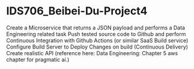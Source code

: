 # IDS706_Beibei-Du-Project4
Create a Microservice that returns a JSON payload and performs a Data Engineering related task
Push tested source code to Github and perform Continuous Integration with Github Actions (or similar SaaS Build service)
Configure Build Server to Deploy Changes on build (Continuous Delivery)
Create realistic API (reference here: Data Engineering: Chapter 5 aws chapter for pragmatic ai.)
